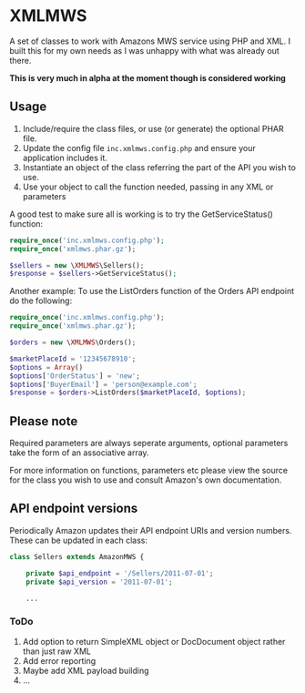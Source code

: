# XMLMWS

A set of classes to work with Amazons MWS service using PHP and XML. I built this for my own needs as I was unhappy with what was already out there.

**This is very much in alpha at the moment though is considered working**

## Usage

1. Include/require the class files, or use (or generate) the optional PHAR file.
2. Update the config file `inc.xmlmws.config.php` and ensure your application includes it.
3. Instantiate an object of the class referring the part of the API you wish to use.
4. Use your object to call the function needed, passing in any XML or parameters

A good test to make sure all is working is to try the GetServiceStatus() function:

```php
require_once('inc.xmlmws.config.php');
require_once('xmlmws.phar.gz');

$sellers = new \XMLMWS\Sellers();
$response = $sellers->GetServiceStatus();
```

Another example: To use the ListOrders function of the Orders API endpoint do the following:

```php
require_once('inc.xmlmws.config.php');
require_once('xmlmws.phar.gz');

$orders = new \XMLMWS\Orders();

$marketPlaceId = '12345678910';
$options = Array()
$options['OrderStatus'] = 'new';
$options['BuyerEmail'] = 'person@example.com';
$response = $orders->ListOrders($marketPlaceId, $options);
```

## Please note

Required parameters are always seperate arguments, optional parameters take the form of an associative array.

For more information on functions, parameters etc please view the source for the class you wish to use and consult Amazon's own documentation.

## API endpoint versions

Periodically Amazon updates their API endpoint URIs and version numbers. These can be updated in each class:

```php
class Sellers extends AmazonMWS {

	private $api_endpoint = '/Sellers/2011-07-01';
	private $api_version = '2011-07-01';

	...
```	

### ToDo

1. Add option to return SimpleXML object or DocDocument object rather than just raw XML
2. Add error reporting
3. Maybe add XML payload building
4. ...
